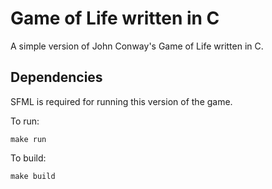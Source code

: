 # Game of Life written in C

A simple version of John Conway's Game of Life written in C.

## Dependencies

SFML is required for running this version of the game.


To run:

`make run`

To build:

`make build`
